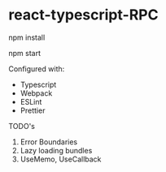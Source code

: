 # react-typescript-RPC

npm install

npm start

Configured with:

-   Typescript
-   Webpack
-   ESLint
-   Prettier

TODO's

1. Error Boundaries
2. Lazy loading bundles
3. UseMemo, UseCallback
